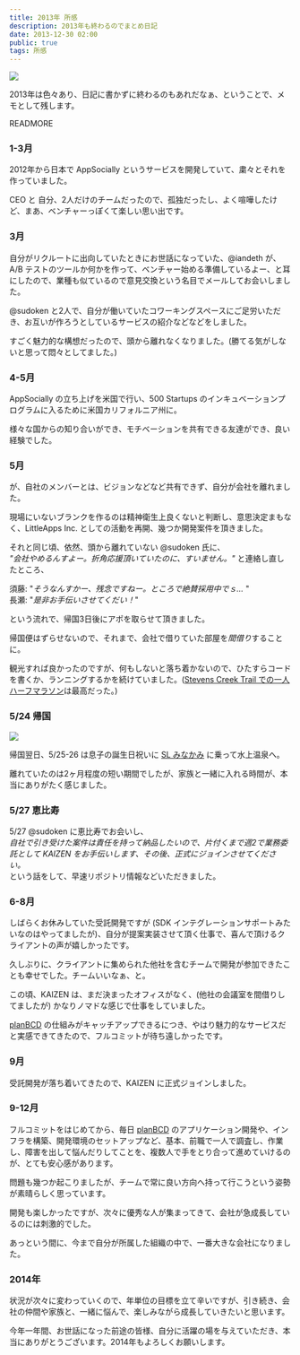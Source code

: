 ```yaml
---
title: 2013年 所感
description: 2013年も終わるのでまとめ日記
date: 2013-12-30 02:00
public: true
tags: 所感
---
```


[![](2013-12-30-shokan2013/sctrail.jpg)](http://www.flickr.com/photos/atsnngs/8846504624/)

2013年は色々あり、日記に書かずに終わるのもあれだなぁ、ということで、メモとして残します。

READMORE

### 1-3月

2012年から日本で AppSocially というサービスを開発していて、粛々とそれを作っていました。

CEO と 自分、2人だけのチームだったので、孤独だったし、よく喧嘩したけど、まあ、ベンチャーっぽくて楽しい思い出です。

### 3月

自分がリクルートに出向していたときにお世話になっていた、@iandeth が、A/B テストのツールか何かを作って、ベンチャー始める準備しているよー、と耳にしたので、業種も似ているので意見交換という名目でメールしてお会いしました。

@sudoken と2人で、自分が働いていたコワーキングスペースにご足労いただき、お互いが作ろうとしているサービスの紹介などなどをしました。

すごく魅力的な構想だったので、頭から離れなくなりました。(勝てる気がしないと思って悶々としてました。)

### 4-5月

AppSocially の立ち上げを米国で行い、500 Startups のインキュベーションプログラムに入るために米国カリフォルニア州に。

様々な国からの知り合いができ、モチベーションを共有できる友達ができ、良い経験でした。

### 5月

が、自社のメンバーとは、ビジョンなどなど共有できず、自分が会社を離れました。

現場にいないブランクを作るのは精神衛生上良くないと判断し、意思決定まもなく、LittleApps Inc. としての活動を再開、幾つか開発案件を頂きました。

それと同じ頃、依然、頭から離れていない @sudoken 氏に、  
_"会社やめるんすよー。折角応援頂いていたのに、すいません。"_ と連絡し直したところ、

須藤: "_そうなんすかー、残念ですねー。ところで絶賛採用中でｓ..._  "  
長瀬: "_是非お手伝いさせてくだい！_"

という流れで、帰国3日後にアポを取らせて頂きました。

帰国便はずらせないので、それまで、会社で借りていた部屋を*間借り*することに。

観光すれば良かったのですが、何もしないと落ち着かないので、ひたすらコードを書くか、ランニングするかを続けていました。([Stevens Creek Trail での一人ハーフマラソン](http://www.strava.com/activities/53345207/overview)は最高だった。)


### 5/24 帰国

![](2013-12-30-shokan2013/c61.jpg)

帰国翌日、5/25-26 は息子の誕生日祝いに [SL みなかみ](http://www.jreast.co.jp/tabidoki/resorttrain/d51c61/) に乗って水上温泉へ。

離れていたのは2ヶ月程度の短い期間でしたが、家族と一緒に入れる時間が、本当にありがたく感じました。

### 5/27 恵比寿

5/27 @sudoken に恵比寿でお会いし、  
_自社で引き受けた案件は責任を持って納品したいので、片付くまで週2で業務委託として KAIZEN をお手伝いします、その後、正式にジョインさせてください。_  
という話をして、早速リポジトリ情報などいただきました。

### 6-8月

しばらくお休みしていた受託開発ですが (SDK インテグレーションサポートみたいなのはやってましたが)、自分が提案実装させて頂く仕事で、喜んで頂けるクライアントの声が嬉しかったです。

久しぶりに、クライアントに集められた他社を含むチームで開発が参加できたことも幸せでした。チームいいなぁ、と。

この頃、KAIZEN は、まだ決まったオフィスがなく、(他社の会議室を間借りしてましたが) かなりノマドな感じで仕事をしていました。

[planBCD](https://planb.cd/) の仕組みがキャッチアップできるにつき、やはり魅力的なサービスだと実感できてきたので、フルコミットが待ち遠しかったです。

### 9月

受託開発が落ち着いてきたので、KAIZEN に正式ジョインしました。

### 9-12月

フルコミットをはじめてから、毎日 [planBCD](https://planb.cd/) のアプリケーション開発や、インフラを構築、開発環境のセットアップなど、基本、前職で一人で調査し、作業し、障害を出して悩んだりしてことを、複数人で手をとり合って進めていけるのが、とても安心感があります。

問題も幾つか起こりましたが、チームで常に良い方向へ持って行こうという姿勢が素晴らしく思っています。

開発も楽しかったですが、次々に優秀な人が集まってきて、会社が急成長しているのには刺激的でした。

あっという間に、今まで自分が所属した組織の中で、一番大きな会社になりました。

### 2014年

状況が次々に変わっていくので、年単位の目標を立て辛いですが、引き続き、会社の仲間や家族と、一緒に悩んで、楽しみながら成長していきたいと思います。

今年一年間、お世話になった前途の皆様、自分に活躍の場を与えていただき、本当にありがとうございます。2014年もよろしくお願いします。
